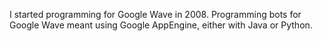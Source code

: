 I started programming for Google Wave in 2008. Programming bots for Google Wave meant using Google AppEngine, either with Java or Python.
